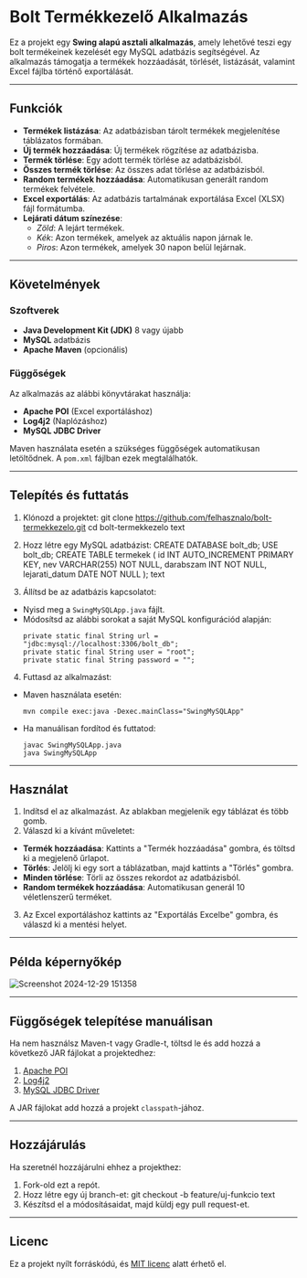 # Bolt Termékkezelő Alkalmazás

Ez a projekt egy **Swing alapú asztali alkalmazás**, amely lehetővé teszi egy bolt termékeinek kezelését egy MySQL adatbázis segítségével. Az alkalmazás támogatja a termékek hozzáadását, törlését, listázását, valamint Excel fájlba történő exportálását.

---

## Funkciók

- **Termékek listázása**: Az adatbázisban tárolt termékek megjelenítése táblázatos formában.
- **Új termék hozzáadása**: Új termékek rögzítése az adatbázisba.
- **Termék törlése**: Egy adott termék törlése az adatbázisból.
- **Összes termék törlése**: Az összes adat törlése az adatbázisból.
- **Random termékek hozzáadása**: Automatikusan generált random termékek felvétele.
- **Excel exportálás**: Az adatbázis tartalmának exportálása Excel (XLSX) fájl formátumba.
- **Lejárati dátum színezése**:
  - *Zöld*: A lejárt termékek.
  - *Kék*: Azon termékek, amelyek az aktuális napon járnak le.
  - *Piros*: Azon termékek, amelyek 30 napon belül lejárnak.

---

## Követelmények

### Szoftverek
- **Java Development Kit (JDK)** 8 vagy újabb
- **MySQL** adatbázis
- **Apache Maven** (opcionális)

### Függőségek
Az alkalmazás az alábbi könyvtárakat használja:
- **Apache POI** (Excel exportáláshoz)
- **Log4j2** (Naplózáshoz)
- **MySQL JDBC Driver**

Maven használata esetén a szükséges függőségek automatikusan letöltődnek. A `pom.xml` fájlban ezek megtalálhatók.

---

## Telepítés és futtatás

1. Klónozd a projektet:
git clone https://github.com/felhasznalo/bolt-termekkezelo.git
cd bolt-termekkezelo
text

2. Hozz létre egy MySQL adatbázist:
CREATE DATABASE bolt_db;
USE bolt_db;
CREATE TABLE termekek (
id INT AUTO_INCREMENT PRIMARY KEY,
nev VARCHAR(255) NOT NULL,
darabszam INT NOT NULL,
lejarati_datum DATE NOT NULL
);
text

3. Állítsd be az adatbázis kapcsolatot:
- Nyisd meg a `SwingMySQLApp.java` fájlt.
- Módosítsd az alábbi sorokat a saját MySQL konfigurációd alapján:
  ```
  private static final String url = "jdbc:mysql://localhost:3306/bolt_db";
  private static final String user = "root";
  private static final String password = "";
  ```

4. Futtasd az alkalmazást:
- Maven használata esetén:
  ```
  mvn compile exec:java -Dexec.mainClass="SwingMySQLApp"
  ```
- Ha manuálisan fordítod és futtatod:
  ```
  javac SwingMySQLApp.java
  java SwingMySQLApp
  ```

---

## Használat

1. Indítsd el az alkalmazást. Az ablakban megjelenik egy táblázat és több gomb.
2. Válaszd ki a kívánt műveletet:
- **Termék hozzáadása**: Kattints a "Termék hozzáadása" gombra, és töltsd ki a megjelenő űrlapot.
- **Törlés**: Jelölj ki egy sort a táblázatban, majd kattints a "Törlés" gombra.
- **Minden törlése**: Törli az összes rekordot az adatbázisból.
- **Random termékek hozzáadása**: Automatikusan generál 10 véletlenszerű terméket.
3. Az Excel exportáláshoz kattints az "Exportálás Excelbe" gombra, és válaszd ki a mentési helyet.

---

## Példa képernyőkép
![Screenshot 2024-12-29 151358](https://github.com/user-attachments/assets/bace0937-91f9-4c7f-9f3f-df179a51848a)

---

## Függőségek telepítése manuálisan

Ha nem használsz Maven-t vagy Gradle-t, töltsd le és add hozzá a következő JAR fájlokat a projektedhez:

1. [Apache POI](https://poi.apache.org/download.html)
2. [Log4j2](https://logging.apache.org/log4j/2.x/download.html)
3. [MySQL JDBC Driver](https://dev.mysql.com/downloads/connector/j/)

A JAR fájlokat add hozzá a projekt `classpath`-jához.

---

## Hozzájárulás

Ha szeretnél hozzájárulni ehhez a projekthez:
1. Fork-old ezt a repót.
2. Hozz létre egy új branch-et:
git checkout -b feature/uj-funkcio
text
3. Készítsd el a módosításaidat, majd küldj egy pull request-et.

---

## Licenc

Ez a projekt nyílt forráskódú, és [MIT licenc](LICENSE) alatt érhető el.
